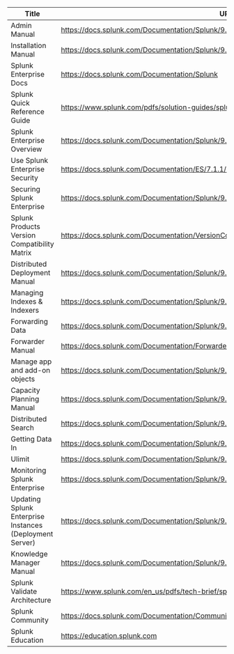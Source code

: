 | Title | URL |
|---|---|
| Admin Manual | https://docs.splunk.com/Documentation/Splunk/9.0.5/Admin/Howtousethismanual |
| Installation Manual | https://docs.splunk.com/Documentation/Splunk/9.0.5/Installation/Whatsinthismanual |
| Splunk Enterprise Docs | https://docs.splunk.com/Documentation/Splunk |
| Splunk Quick Reference Guide | https://www.splunk.com/pdfs/solution-guides/splunk-quick-reference-guide.pdf |
| Splunk Enterprise Overview | https://docs.splunk.com/Documentation/Splunk/9.0.5/Overview/AboutSplunkEnterprise |
| Use Splunk Enterprise Security | https://docs.splunk.com/Documentation/ES/7.1.1/User/SecurityPosturedashboard |
| Securing Splunk Enterprise | https://docs.splunk.com/Documentation/Splunk/9.0.5/Security/WhatyoucansecurewithSplunk |
| Splunk Products Version Compatibility Matrix | https://docs.splunk.com/Documentation/VersionCompatibility/current/Matrix/CompatMatrix |
| Distributed Deployment Manual | https://docs.splunk.com/Documentation/Splunk/9.0.5/Deploy/Distributedoverview |
| Managing Indexes & Indexers | https://docs.splunk.com/Documentation/Splunk/9.0.5/Indexer/Aboutindexesandindexers |
| Forwarding Data | https://docs.splunk.com/Documentation/Splunk/9.0.5/Forwarding/Aboutforwardingandreceivingdata |
| Forwarder Manual | https://docs.splunk.com/Documentation/Forwarder/latest/Forwarder/Abouttheuniversalforwarder |
| Manage app and add-on objects | https://docs.splunk.com/Documentation/Splunk/9.0.5/Admin/Managingappobjects |
| Capacity Planning Manual | https://docs.splunk.com/Documentation/Splunk/9.0.5/Capacity/Distributeindexingandsearching |
| Distributed Search | https://docs.splunk.com/Documentation/Splunk/9.0.5/DistSearch/Whatisdistributedsearch |
| Getting Data In | https://docs.splunk.com/Documentation/Splunk/9.0.5/Data/WhatSplunkcanmonitor |
| Ulimit | https://docs.splunk.com/Documentation/Splunk/9.0.5/Installation/Systemrequirements |
| Monitoring Splunk Enterprise | https://docs.splunk.com/Documentation/Splunk/9.0.5/DMC/Monitoringoverview |
| Updating Splunk Enterprise Instances (Deployment Server) | https://docs.splunk.com/Documentation/Splunk/9.0.5/Updating/Aboutdeploymentserver |
| Knowledge Manager Manual | https://docs.splunk.com/Documentation/Splunk/9.0.5/Knowledge/WhatisSplunkknowledge |
| Splunk Validate Architecture | https://www.splunk.com/en_us/pdfs/tech-brief/splunk-validated-architectures.pdf |
| Splunk Community | https://docs.splunk.com/Documentation/Community/current/community/AboutCommunity |
| Splunk Education | https://education.splunk.com |
